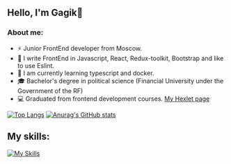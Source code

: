 ## Hello, I'm Gagik👋
### About me: 
- ⚡ Junior FrontEnd developer from Moscow.
- 🔭 I write FrontEnd in Javascript, React, Redux-toolkit, Bootstrap and like to use Eslint.
- 🌱 I am currently learning typescript and docker.
- :mortar_board: Bachelor's degree in political science (Financial University under the Government of the RF)
- :computer: Graduated from frontend development courses. [My Hexlet page](https://ru.hexlet.io/u/solutionjs)

[![Top Langs](https://github-readme-stats.vercel.app/api/top-langs/?username=256sha9gag&langs_count=8&theme=onedark)](https://github.com/anuraghazra/github-readme-stats)
[![Anurag's GitHub stats](https://github-readme-stats.vercel.app/api?username=256sha9gag&theme=onedark)](https://github.com/anuraghazra/github-readme-stats)

## My skills:
[![My Skills](https://skillicons.dev/icons?i=js,html,css,bash,git,github,nodejs,jest,babel,bootstrap,react,redux,vscode,webpack&theme=dark)](https://skillicons.dev)
